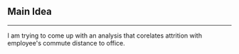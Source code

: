 ## Main Idea
---

I am trying to come up with an analysis that corelates attrition with employee's commute distance to office.